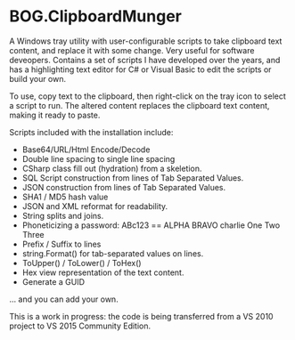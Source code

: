 # BOG.ClipboardMunger
A Windows tray utility with user-configurable scripts to take clipboard text content, and replace it with some change.  Very useful for software deveopers.  Contains a set of scripts I have developed over the years, and has a highlighting text editor for C# or Visual Basic to edit the scripts or build your own.

To use, copy text to the clipboard, then right-click on the tray icon to select a script to run.  The altered content replaces the clipboard text content, making it ready to paste.

Scripts included with the installation include:

- Base64/URL/Html Encode/Decode
- Double line spacing to single line spacing
- CSharp class fill out (hydration) from a skeletion.
- SQL Script construction from lines of Tab Separated Values.
- JSON construction from lines of Tab Separated Values.
- SHA1 / MD5 hash value
- JSON and XML reformat for readability.
- String splits and joins.
- Phoneticizing a password: ABc123 == ALPHA BRAVO charlie One Two Three 
- Prefix / Suffix to lines
- string.Format() for tab-separated values on lines.
- ToUpper() / ToLower() / ToHex()
- Hex view representation of the text content.
- Generate a GUID

... and you can add your own.

This is a work in progress: the code is being transferred from a VS 2010 project to VS 2015 Community Edition.
